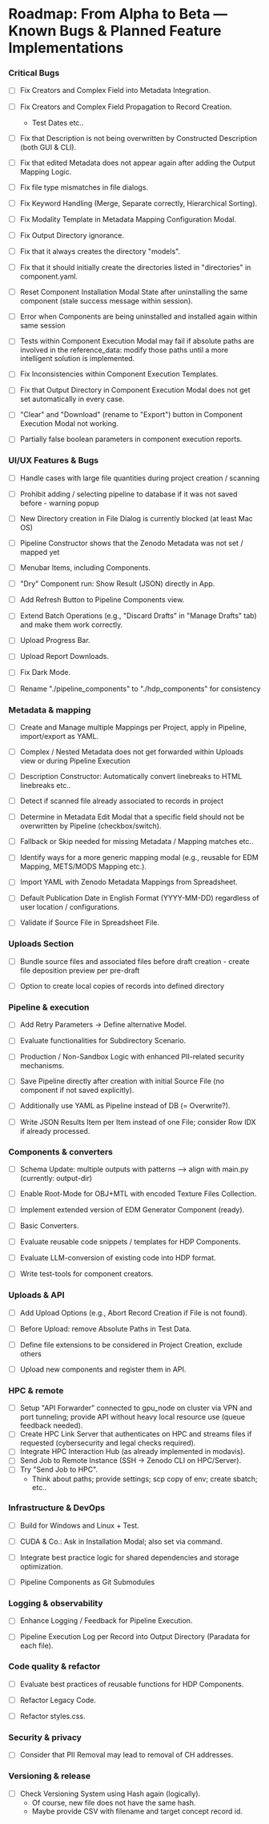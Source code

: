 # Roadmap: From Alpha to Beta — Known Bugs & Planned Feature Implementations

### Critical Bugs

- [ ] Fix Creators and Complex Field into Metadata Integration.
- [ ] Fix Creators and Complex Field Propagation to Record Creation.
    - Test Dates etc..
- [ ] Fix that Description is not being overwritten by Constructed Description (both GUI \& CLI).
- [ ] Fix that edited Metadata does not appear again after adding the Output Mapping Logic.
- [ ] Fix file type mismatches in file dialogs.
- [ ] Fix Keyword Handling (Merge, Separate correctly, Hierarchical Sorting).
- [ ] Fix Modality Template in Metadata Mapping Configuration Modal.
- [ ] Fix Output Directory ignorance.
- [ ] Fix that it always creates the directory "models".
- [ ] Fix that it should initially create the directories listed in "directories" in component.yaml.
- [ ] Reset Component Installation Modal State after uninstalling the same component (stale success message within session).
- [ ] Error when Components are being uninstalled and installed again within same session
- [ ] Tests within Component Execution Modal may fail if absolute paths are involved in the reference_data: modify those paths until a more intelligent solution is implemented.
- [ ] Fix Inconsistencies within Component Execution Templates.
- [ ] Fix that Output Directory in Component Execution Modal does not get set automatically in every case.
- [ ] "Clear" and "Download" (rename to "Export") button in Component Execution Modal not working.
- [ ] Partially false boolean parameters in component execution reports.


### UI/UX Features & Bugs

- [ ] Handle cases with large file quantities during project creation / scanning
- [ ] Prohibit adding / selecting pipeline to database if it was not saved before - warning popup
- [ ] New Directory creation in File Dialog is currently blocked (at least Mac OS)
- [ ] Pipeline Constructor shows that the Zenodo Metadata was not set / mapped yet
- [ ] Menubar Items, including Components.
- [ ] "Dry" Component run: Show Result (JSON) directly in App.
- [ ] Add Refresh Button to Pipeline Components view.
- [ ] Extend Batch Operations (e.g., "Discard Drafts" in "Manage Drafts" tab) and make them work correctly.
- [ ] Upload Progress Bar.
- [ ] Upload Report Downloads.
- [ ] Fix Dark Mode.
- [ ] Rename "./pipeline_components" to "./hdp_components" for consistency


### Metadata \& mapping

- [ ] Create and Manage multiple Mappings per Project, apply in Pipeline, import/export as YAML.
- [ ] Complex / Nested Metadata does not get forwarded within Uploads view or during Pipeline Execution
- [ ] Description Constructor: Automatically convert linebreaks to HTML linebreaks etc..
- [ ] Detect if scanned file already associated to records in project
- [ ] Determine in Metadata Edit Modal that a specific field should not be overwritten by Pipeline (checkbox/switch).
- [ ] Fallback or Skip needed for missing Metadata / Mapping matches etc..
- [ ] Identify ways for a more generic mapping modal (e.g., reusable for EDM Mapping, METS/MODS Mapping etc.).
- [ ] Import YAML with Zenodo Metadata Mappings from Spreadsheet.
- [ ] Default Publication Date in English Format (YYYY-MM-DD) regardless of user location / configurations.
- [ ] Validate if Source File in Spreadsheet File.


### Uploads Section

- [ ] Bundle source files and associated files before draft creation - create file deposition preview per pre-draft
- [ ] Option to create local copies of records into defined directory


### Pipeline \& execution

- [ ] Add Retry Parameters → Define alternative Model.
- [ ] Evaluate functionalities for Subdirectory Scenario.
- [ ] Production / Non-Sandbox Logic with enhanced PII-related security mechanisms.
- [ ] Save Pipeline directly after creation with initial Source File (no component if not saved explicitly).
- [ ] Additionally use YAML as Pipeline instead of DB (= Overwrite?).
- [ ] Write JSON Results Item per Item instead of one File; consider Row IDX if already processed.


### Components \& converters

- [ ] Schema Update: multiple outputs with patterns --> align with main.py (currently: output-dir)
- [ ] Enable Root-Mode for OBJ+MTL with encoded Texture Files Collection.
- [ ] Implement extended version of EDM Generator Component (ready).
- [ ] Basic Converters.
- [ ] Evaluate reusable code snippets / templates for HDP Components.
- [ ] Evaluate LLM-conversion of existing code into HDP format.
- [ ] Write test-tools for component creators.


### Uploads \& API

- [ ] Add Upload Options (e.g., Abort Record Creation if File is not found).
- [ ] Before Upload: remove Absolute Paths in Test Data.
- [ ] Define file extensions to be considered in Project Creation, exclude others
- [ ] Upload new components and register them in API.


### HPC \& remote

- [ ] Setup "API Forwarder" connected to gpu_node on cluster via VPN and port tunneling; provide API without heavy local resource use (queue feedback needed).
- [ ] Create HPC Link Server that authenticates on HPC and streams files if requested (cybersecurity and legal checks required).
- [ ] Integrate HPC Interaction Hub (as already implemented in modavis).
- [ ] Send Job to Remote Instance (SSH → Zenodo CLI on HPC/Server).
- [ ] Try "Send Job to HPC".
    - Think about paths; provide settings; scp copy of env; create sbatch; etc..


### Infrastructure \& DevOps

- [ ] Build for Windows and Linux + Test.
- [ ] CUDA \& Co.: Ask in Installation Modal; also set via command.
- [ ] Integrate best practice logic for shared dependencies and storage optimization.
- [ ] Pipeline Components as Git Submodules


### Logging \& observability

- [ ] Enhance Logging / Feedback for Pipeline Execution.
- [ ] Pipeline Execution Log per Record into Output Directory (Paradata for each file).


### Code quality \& refactor

- [ ] Evaluate best practices of reusable functions for HDP Components.
- [ ] Refactor Legacy Code.
- [ ] Refactor styles.css.


### Security \& privacy

- [ ] Consider that PII Removal may lead to removal of CH addresses.


### Versioning \& release

- [ ] Check Versioning System using Hash again (logically).
    - Of course, new file does not have the same hash.
    - Maybe provide CSV with filename and target concept record id.
